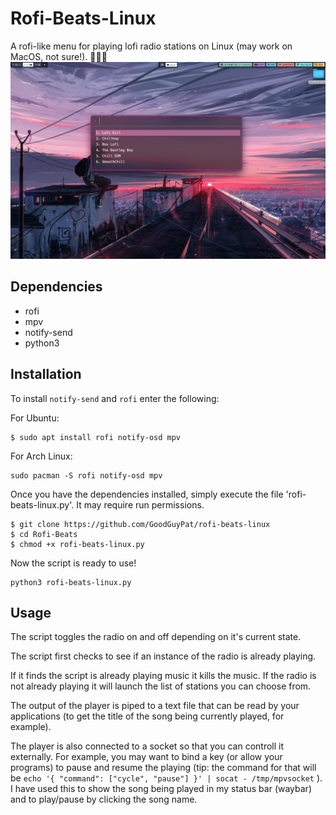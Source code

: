 # Rofi-Beats-Linux
A rofi-like menu for playing lofi radio stations on Linux (may work on MacOS, not sure!).
🐧🐧🐧
![demo.png](demo.png)

## Dependencies
- rofi
- mpv
- notify-send
- python3

## Installation

To install `notify-send` and `rofi` enter the following:

For Ubuntu:
```
$ sudo apt install rofi notify-osd mpv
```
For Arch Linux:

```
sudo pacman -S rofi notify-osd mpv
```

Once you have the dependencies installed, simply execute the file 'rofi-beats-linux.py'. It may require run permissions.

```
$ git clone https://github.com/GoodGuyPat/rofi-beats-linux
$ cd Rofi-Beats
$ chmod +x rofi-beats-linux.py
```
Now the script is ready to use!

```
python3 rofi-beats-linux.py
```

## Usage

The script toggles the radio on and off depending on it's current state.

The script first checks to see if an instance of the radio is already playing.

If it finds the script is already playing music it kills the music. If the radio is not already playing it will launch the list of stations you can choose from.

The output of the player is piped to a text file that can be read by your applications (to get the title of the song being currently played, for example).

The player is also connected to a socket so that you can controll it externally. For example, you may want to bind a key (or allow your programs) to pause and resume the playing (tip: the command for that will be `echo '{ "command": ["cycle", "pause"] }' | socat - /tmp/mpvsocket` ). I have used this to show the song being played in my status bar (waybar) and to play/pause by clicking the song name.

